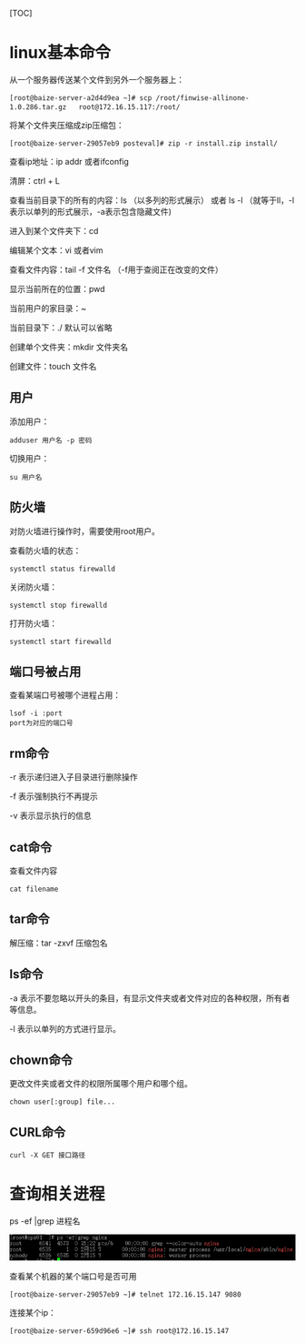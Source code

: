 [TOC]
# linux基本命令

从一个服务器传送某个文件到另外一个服务器上：

```
[root@baize-server-a2d4d9ea ~]# scp /root/finwise-allinone-1.0.286.tar.gz   root@172.16.15.117:/root/
```

将某个文件夹压缩成zip压缩包：

```
[root@baize-server-29057eb9 posteval]# zip -r install.zip install/
```

查看ip地址：ip addr 或者ifconfig

清屏：ctrl + L

查看当前目录下的所有的内容：ls （以多列的形式展示） 或者 ls -l （就等于ll，-l 表示以单列的形式展示，-a表示包含隐藏文件) 

进入到某个文件夹下：cd

编辑某个文本：vi 或者vim

查看文件内容：tail -f 文件名 （-f用于查阅正在改变的文件）

显示当前所在的位置：pwd

当前用户的家目录：~

当前目录下：./   默认可以省略

创建单个文件夹：mkdir  文件夹名

创建文件：touch  文件名

## 用户

添加用户：

```
adduser 用户名 -p 密码
```

切换用户：

```
su 用户名
```

## 防火墙

对防火墙进行操作时，需要使用root用户。

查看防火墙的状态：

```
systemctl status firewalld
```

关闭防火墙：

```
systemctl stop firewalld
```

打开防火墙：

```
systemctl start firewalld
```

## 端口号被占用

查看某端口号被哪个进程占用：

```
lsof -i :port
port为对应的端口号
```

## rm命令

-r 表示递归进入子目录进行删除操作

-f 表示强制执行不再提示

-v 表示显示执行的信息

## cat命令

查看文件内容

```
cat filename
```

## tar命令

解压缩：tar -zxvf 压缩包名

## ls命令

-a 表示不要忽略以开头的条目，有显示文件夹或者文件对应的各种权限，所有者等信息。

-l 表示以单列的方式进行显示。

## chown命令

更改文件夹或者文件的权限所属哪个用户和哪个组。

```
chown user[:group] file...
```

## CURL命令

```
curl -X GET 接口路径
```



# 查询相关进程

ps -ef |grep 进程名

![在这里插入图片描述](linux.assets/2020122916271564.png)





查看某个机器的某个端口号是否可用

```
[root@baize-server-29057eb9 ~]# telnet 172.16.15.147 9080
```

连接某个ip：

```
[root@baize-server-659d96e6 ~]# ssh root@172.16.15.147
```

